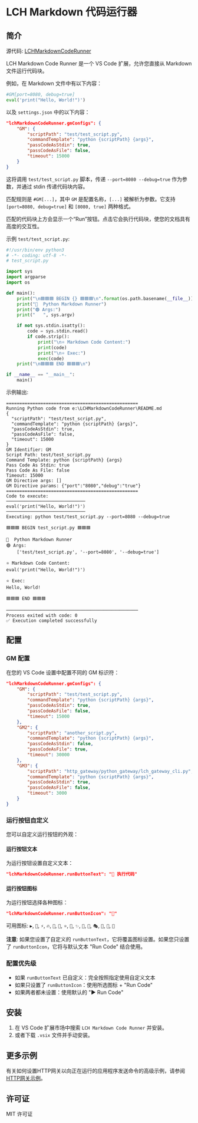 # LCH Markdown 代码运行器

## 简介

源代码: [LCHMarkdownCodeRunner](https://github.com/Q1143316492/LCHMarkdownCodeRunner)

LCH Markdown Code Runner 是一个 VS Code 扩展，允许您直接从 Markdown 文件运行代码块。

例如，在 Markdown 文件中有以下内容：

```python
#GM[port=8080, debug=true]
eval('print("Hello, World!")')
```

以及 `settings.json` 中的以下内容：

```json
"lchMarkdownCodeRunner.gmConfigs": {
    "GM": {
        "scriptPath": "test/test_script.py",
        "commandTemplate": "python {scriptPath} {args}",
        "passCodeAsStdin": true,
        "passCodeAsFile": false,
        "timeout": 15000
    }
}
```

这将调用 `test/test_script.py` 脚本，传递 `--port=8080 --debug=true` 作为参数，并通过 stdin 传递代码块内容。

匹配规则是 `#GM[...]`，其中 `GM` 是配置名称，`[...]` 被解析为参数。它支持 `[port=8080, debug=true]` 和 `[8080, true]` 两种格式。

匹配的代码块上方会显示一个“Run”按钮。点击它会执行代码块，使您的文档具有高度的交互性。

示例 `test/test_script.py`:

```python
#!/usr/bin/env python3
# -*- coding: utf-8 -*-
# test_script.py

import sys
import argparse
import os

def main():
    print("\n🟦🟦🟦 BEGIN {} 🟦🟦🟦\n".format(os.path.basename(__file__)))
    print("🚩  Python Markdown Runner")
    print("🟢 Args:")
    print("   ", sys.argv)

    if not sys.stdin.isatty():
        code = sys.stdin.read()
        if code.strip():
            print("\n⭐ Markdown Code Content:")
            print(code)
            print("\n⭐ Exec:")
            exec(code)
    print("\n🟦🟦🟦 END 🟦🟦🟦\n")

if __name__ == "__main__":
    main()
```

示例输出:

```
==================================================
Running Python code from e:\LCHMarkdownCodeRunner\README.md
{
  "scriptPath": "test/test_script.py",
  "commandTemplate": "python {scriptPath} {args}",
  "passCodeAsStdin": true,
  "passCodeAsFile": false,
  "timeout": 15000
}
GM Identifier: GM
Script Path: test/test_script.py
Command Template: python {scriptPath} {args}
Pass Code As Stdin: true
Pass Code As File: false
Timeout: 15000
GM Directive args: []
GM Directive params: {"port":"8080","debug":"true"}
==================================================
Code to execute:
──────────────────────────────
eval('print("Hello, World!")')
──────────────────────────────
Executing: python test/test_script.py --port=8080 --debug=true

🟦🟦🟦 BEGIN test_script.py 🟦🟦🟦

🚩  Python Markdown Runner
🟢 Args:
    ['test/test_script.py', '--port=8080', '--debug=true']

⭐ Markdown Code Content:
eval('print("Hello, World!")')

⭐ Exec:
Hello, World!

🟦🟦🟦 END 🟦🟦🟦

──────────────────────────────────────────────────
Process exited with code: 0
✅ Execution completed successfully
```

## 配置

### GM 配置

在您的 VS Code 设置中配置不同的 GM 标识符：

```json
"lchMarkdownCodeRunner.gmConfigs": {
    "GM": {
        "scriptPath": "test/test_script.py",
        "commandTemplate": "python {scriptPath} {args}",
        "passCodeAsStdin": true,
        "passCodeAsFile": false,
        "timeout": 15000
    },
    "GM2": {
        "scriptPath": "another_script.py",
        "commandTemplate": "python {scriptPath} {args}",
        "passCodeAsStdin": false,
        "passCodeAsFile": true,
        "timeout": 30000
    },
    "GM3": {
        "scriptPath": "http_gateway/python_gateway/lch_gateway_cli.py",
        "commandTemplate": "python {scriptPath} {args}",
        "passCodeAsStdin": true,
        "passCodeAsFile": false,
        "timeout": 3000
    }
}
```

### 运行按钮自定义

您可以自定义运行按钮的外观：

#### 运行按钮文本
为运行按钮设置自定义文本：
```json
"lchMarkdownCodeRunner.runButtonText": "🚀 执行代码"
```

#### 运行按钮图标
为运行按钮选择各种图标：
```json
"lchMarkdownCodeRunner.runButtonIcon": "🚀"
```

可用图标: `▶️`, `🚀`, `⚡`, `🔥`, `💫`, `🎯`, `⭐`, `🌟`, `✨`, `🎪`, `🎨`, `🎭`, `🎲`, `🎊`, `🎉`

**注意**: 如果您设置了自定义的 `runButtonText`，它将覆盖图标设置。如果您只设置了 `runButtonIcon`，它将与默认文本 "Run Code" 结合使用。

### 配置优先级

- 如果 `runButtonText` 已自定义：完全按照指定使用自定义文本
- 如果只设置了 `runButtonIcon`：使用所选图标 + "Run Code"
- 如果两者都未设置：使用默认的 "▶️ Run Code"

## 安装

1. 在 VS Code 扩展市场中搜索 `LCH Markdown Code Runner` 并安装。
2. 或者下载 `.vsix` 文件并手动安装。

## 更多示例

有关如何设置HTTP网关以向正在运行的应用程序发送命令的高级示例，请参阅[HTTP网关示例](./http_gateway/README.md)。

## 许可证

MIT 许可证
